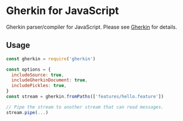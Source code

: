 # Gherkin for JavaScript

Gherkin parser/compiler for JavaScript. Please see [Gherkin](https://github.com/cucumber/cucumber/tree/main/gherkin) for details.

## Usage

```javascript
const gherkin = require('gherkin')

const options = {
  includeSource: true,
  includeGherkinDocument: true,
  includePickles: true,
}
const stream = gherkin.fromPaths(['features/hello.feature'])

// Pipe the stream to another stream that can read messages.
stream.pipe(...)
```
